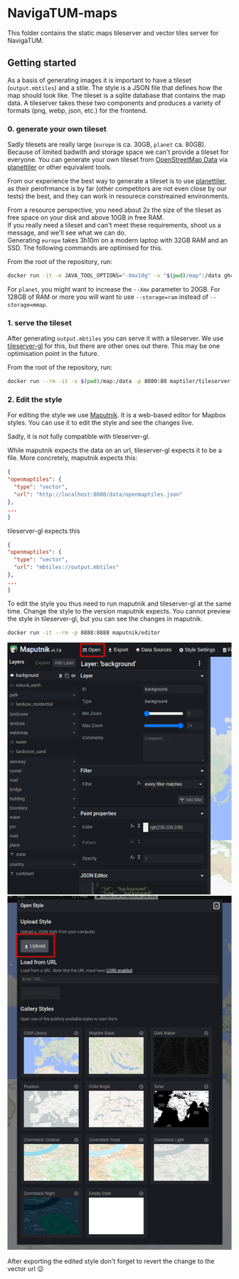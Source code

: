 # NavigaTUM-maps

This folder contains the static maps tileserver and vector tiles server for NavigaTUM.

## Getting started

As a basis of generating images it is important to have a tileset (`output.mbtiles`) and a stile.
The style is a JSON file that defines how the map should look like.
The tileset is a sqlite database that contains the map data.
A tileserver takes these two components and produces a variety of formats (png, webp, json, etc.) for the frontend.

### 0. generate your own tileset

Sadly tilesets are really large (`europe` is ca. 30GB, `planet` ca. 80GB).
Because of limited badwith and storage space we can't provide a tileset for everyone.
You can generate your own tileset from [OpenStreetMap Data](https://osmdata.openstreetmap.de/) via [planettiler](https://github.com/onthegomap/planetiler) or other equivalent tools.

From our experience the best way to generate a tileset is to use [planettiler](https://github.com/onthegomap/planetiler), as their perofrmance is by far (other competitors are not even close by our tests) the best, and they can work in resourece constreained environments.

From a resource perspective, you need about 2x the size of the tileset as free space on your disk and above 10GB in free RAM.   
If you really need a tileset and can't meet these requirements, shoot us a message, and we'll see what we can do.  
Generating `europe` takes 3h10m on a modern laptop with 32GB RAM and an SSD. The following commands are optimised for this.

From the root of the repository, run:
```bash
docker run -it -e JAVA_TOOL_OPTIONS="-Xmx10g" -v "$(pwd)/map":/data ghcr.io/onthegomap/planetiler:latest --download --area=europe --languages=de,en --Xmx10g --storage=mmap
```
For `planet`, you might want to increase the `--Xmx` parameter to 20GB. For 128GB of RAM or more you will want to use `--storage=ram` instead of `--storage=mmap`. 

### 1. serve the tileset

After generating `output.mbtiles` you can serve it with a tileserver.
We use [tileserver-gl](https://github.com/maptiler/tileserver-gl) for this, but there are other ones out there. 
This may be one optimisation point in the future.

From the root of the repository, run:
```bash
docker run --rm -it -v $(pwd)/map:/data -p 8080:80 maptiler/tileserver-gl
```

### 2. Edit the style

For editing the style we use [Maputnik](https://github.com/maputnik/editor).
It is a web-based editor for Mapbox styles.
You can use it to edit the style and see the changes live.

Sadly, it is not fully compatible with tileserver-gl.

While maputnik expects the data on an url, tileserver-gl expects it to be a file.
More concretely, maputnik expects this:
```json
{
"openmaptiles": {
  "type": "vector",
  "url": "http://localhost:8080/data/openmaptiles.json"
},
...
}
```
tileserver-gl expects this
```json
{
"openmaptiles": {
  "type": "vector",
  "url": "mbtiles://output.mbtiles"
},
...
}
```

To edit the style you thus need to run maputnik and tileserver-gl at the same time.
Change the style to the version maputnik expects.
You cannot preview the style in tileserver-gl, but you can see the changes in maputnik.

```bash
docker run -it --rm -p 8888:8888 maputnik/editor
```
![Where in Maputnik to click to import a style](/resources/documentation/maputnik-import1.png)
![Where in Maputnik to click then to import a style](/resources/documentation/maputnik-import2.png)

After exporting the edited style don't forget to revert the change to the vector url 😉